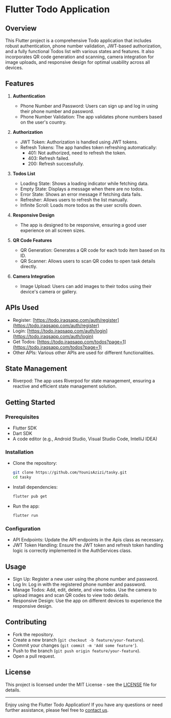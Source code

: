 # Flutter Todo Application

## Overview

This Flutter project is a comprehensive Todo application that includes robust authentication, phone number validation, JWT-based authorization, and a fully functional Todos list with various states and features. It also incorporates QR code generation and scanning, camera integration for image uploads, and responsive design for optimal usability across all devices.

## Features

1. **Authentication**
   - Phone Number and Password: Users can sign up and log in using their phone number and password.
   - Phone Number Validation: The app validates phone numbers based on the user's country.

2. **Authorization**
   - JWT Token: Authorization is handled using JWT tokens.
   - Refresh Tokens: The app handles token refreshing automatically:
      - 401: Not authorized, need to refresh the token.
      - 403: Refresh failed.
      - 200: Refresh successfully.

3. **Todos List**
   - Loading State: Shows a loading indicator while fetching data.
   - Empty State: Displays a message when there are no todos.
   - Error State: Shows an error message if fetching data fails.
   - Refresher: Allows users to refresh the list manually.
   - Infinite Scroll: Loads more todos as the user scrolls down.

4. **Responsive Design**
   - The app is designed to be responsive, ensuring a good user experience on all screen sizes.

5. **QR Code Features**
   - QR Generation: Generates a QR code for each todo item based on its ID.
   - QR Scanner: Allows users to scan QR codes to open task details directly.

6. **Camera Integration**
   - Image Upload: Users can add images to their todos using their device's camera or gallery.

## APIs Used

   - Register: [https://todo.iraqsapp.com/auth/register](https://todo.iraqsapp.com/auth/register)
   - Login: [https://todo.iraqsapp.com/auth/login](https://todo.iraqsapp.com/auth/login)
   - Get Todos: [https://todo.iraqsapp.com/todos?page=1](https://todo.iraqsapp.com/todos?page=1)
   - Other APIs: Various other APIs are used for different functionalities.

## State Management

   - Riverpod: The app uses Riverpod for state management, ensuring a reactive and efficient state management solution.

## Getting Started

### Prerequisites

   - Flutter SDK
   - Dart SDK
   - A code editor (e.g., Android Studio, Visual Studio Code, IntelliJ IDEA)

### Installation

   - Clone the repository:
     ```sh
     git clone https://github.com/YounisAzizi/tasky.git
     cd tasky
     ```
   - Install dependencies:
     ```sh
     flutter pub get
     ```
   - Run the app:
     ```sh
     flutter run
     ```

### Configuration

   - API Endpoints: Update the API endpoints in the Apis class as necessary.
   - JWT Token Handling: Ensure the JWT token and refresh token handling logic is correctly implemented in the AuthServices class.

## Usage

   - Sign Up: Register a new user using the phone number and password.
   - Log In: Log in with the registered phone number and password.
   - Manage Todos: Add, edit, delete, and view todos. Use the camera to upload images and scan QR codes to view todo details.
   - Responsive Design: Use the app on different devices to experience the responsive design.

## Contributing

   - Fork the repository.
   - Create a new branch (`git checkout -b feature/your-feature`).
   - Commit your changes (`git commit -m 'Add some feature'`).
   - Push to the branch (`git push origin feature/your-feature`).
   - Open a pull request.

## License

This project is licensed under the MIT License - see the [LICENSE](LICENSE) file for details.

---

Enjoy using the Flutter Todo Application! If you have any questions or need further assistance, please feel free to [contact us](mailto:your-email@example.com).
